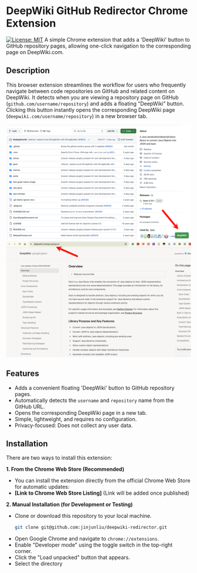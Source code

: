 # DeepWiki GitHub Redirector Chrome Extension

[![License: MIT](https://img.shields.io/badge/License-MIT-yellow.svg)](https://opensource.org/licenses/MIT) A simple Chrome extension that adds a 'DeepWiki' button to GitHub repository pages, allowing one-click navigation to the corresponding page on DeepWiki.com.

## Description

This browser extension streamlines the workflow for users who frequently navigate between code repositories on GitHub and related content on DeepWiki. It detects when you are viewing a repository page on GitHub (`github.com/username/repository`) and adds a floating "DeepWiki" button. Clicking this button instantly opens the corresponding DeepWiki page (`deepwiki.com/username/repository`) in a new browser tab.

![Screenshot 1](screenshots/github-page.png)
![Screenshot 2](screenshots/deepwiki-page.png)

## Features

* Adds a convenient floating 'DeepWiki' button to GitHub repository pages.
* Automatically detects the `username` and `repository` name from the GitHub URL.
* Opens the corresponding DeepWiki page in a new tab.
* Simple, lightweight, and requires no configuration.
* Privacy-focused: Does not collect any user data.

## Installation

There are two ways to install this extension:

**1. From the Chrome Web Store (Recommended)**

* You can install the extension directly from the official Chrome Web Store for automatic updates:
* **[Link to Chrome Web Store Listing]** (Link will be added once published)

**2. Manual Installation (for Development or Testing)**

* Clone or download this repository to your local machine.
    ```bash
    git clone git@github.com:jinjunliu/deepwiki-redirector.git
    ```
* Open Google Chrome and navigate to `chrome://extensions`.
* Enable "Developer mode" using the toggle switch in the top-right corner.
* Click the "Load unpacked" button that appears.
* Select the directory